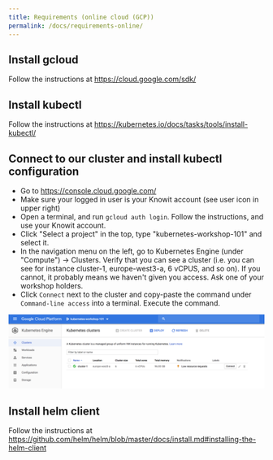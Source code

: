 ```yaml
---
title: Requirements (online cloud (GCP))
permalink: /docs/requirements-online/
---
```


## Install gcloud

Follow the instructions at https://cloud.google.com/sdk/

## Install kubectl

Follow the instructions at https://kubernetes.io/docs/tasks/tools/install-kubectl/

## Connect to our cluster and install kubectl configuration

* Go to https://console.cloud.google.com/
* Make sure your logged in user is your Knowit account (see user icon in upper right)
* Open a terminal, and run `gcloud auth login`. Follow the instructions, and use your Knowit account.
* Click "Select a project" in the top, type "kubernetes-workshop-101" and select it.
* In the navigation menu on the left, go to Kubernetes Engine (under "Compute") -> Clusters. Verify that you
can see a cluster (i.e. you can see for instance cluster-1, europe-west3-a, 6 vCPUS, and so on). If you
cannot, it probably means we haven't given you access. Ask one of your workshop holders.
* Click `Connect` next to the cluster and copy-paste the command under `Command-line access` into a terminal. Execute the command.

![google cloud project screenshot](../../assets/img/gcloud-project.png)

## Install helm client

Follow the instructions at https://github.com/helm/helm/blob/master/docs/install.md#installing-the-helm-client
